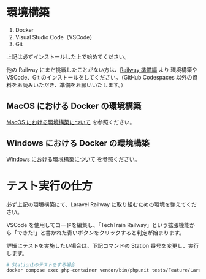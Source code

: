 # 環境構築

1. Docker
2. Visual Studio Code（VSCode）
3. Git

上記は必ずインストールした上で始めてください。

他の Railway にまだ挑戦したことがない方は、[Railway 準備編](https://www.notion.so/techbowl/Railway-ceba695d5014460e9733c2a46318cdec) より 環境構築や VSCode、Git のインストールをしてください。（GitHub Codespaces 以外の資料をお読みいただき、準備をお願いいたします。）

## MacOS における Docker の環境構築

[MacOS における環境構築について](./docs/README-mac.md) を参照ください。

## Windows における Docker の環境構築

[Windows における環境構築について](./docs/README-windows.md) を参照ください。

# テスト実行の仕方

必ず上記の環境構築にて、Laravel Railway に取り組むための環境を整えてください。

VSCode を使用してコードを編集し、「TechTrain Railway」という拡張機能から「できた!」と書かれた青いボタンをクリックすると判定が始まります。

詳細にテストを実施したい場合は、下記コマンドの Station 番号を変更し、実行します。
```bash
# Station1のテストをする場合
docker compose exec php-container vendor/bin/phpunit tests/Feature/LaravelStations/Station1
```
